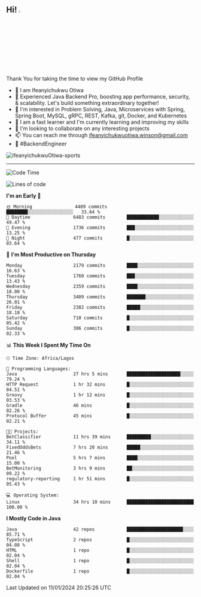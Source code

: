 <!-- BLOG-POST-LIST:START --><!-- BLOG-POST-LIST:END -->

## Hi! <img src="https://media.giphy.com/media/hvRJCLFzcasrR4ia7z/giphy.gif" width="4%"> 

Thank You for taking the time to view my GitHub Profile

- 👋 I am Ifeanyichukwu Otiwa
- 🚀 Experienced Java Backend Pro, boosting app performance, security, & scalability. Let's build something extraordinary together!
- 👀 I'm interested in Problem Solving, Java, Microservices with Spring, Spring Boot, MySQL, gRPC, REST, Kafka, git, Docker, and Kubernetes
- 🌱 I am a fast learner and I'm currently learning and improving my skills
- 💞️ I'm looking to collaborate on any interesting projects
- 📫 You can reach me through ifeanyichukwuotiwa.winson@gmail.com
- 🚀 #BackendEngineer

<p align="left" marginTop="10px"> <img src="https://komarev.com/ghpvc/?username=ifeanyichukwuOtiwa-sports&label=Profile%20views&color=0e75b6&style=for-the-badge" alt="ifeanyichukwuOtiwa-sports" /> </p>

***

<!--START_SECTION:waka-->
![Code Time](http://img.shields.io/badge/Code%20Time-2%2C105%20hrs%2014%20mins-blue)

![Lines of code](https://img.shields.io/badge/From%20Hello%20World%20I%27ve%20Written-4.7%20million%20lines%20of%20code-blue)

**I'm an Early 🐤** 

```text
🌞 Morning                4409 commits        ████████░░░░░░░░░░░░░░░░░   33.64 % 
🌆 Daytime                6483 commits        ████████████░░░░░░░░░░░░░   49.47 % 
🌃 Evening                1736 commits        ███░░░░░░░░░░░░░░░░░░░░░░   13.25 % 
🌙 Night                  477 commits         █░░░░░░░░░░░░░░░░░░░░░░░░   03.64 % 
```
📅 **I'm Most Productive on Thursday** 

```text
Monday                   2179 commits        ████░░░░░░░░░░░░░░░░░░░░░   16.63 % 
Tuesday                  1760 commits        ███░░░░░░░░░░░░░░░░░░░░░░   13.43 % 
Wednesday                2359 commits        ████░░░░░░░░░░░░░░░░░░░░░   18.00 % 
Thursday                 3409 commits        ███████░░░░░░░░░░░░░░░░░░   26.01 % 
Friday                   2382 commits        █████░░░░░░░░░░░░░░░░░░░░   18.18 % 
Saturday                 710 commits         █░░░░░░░░░░░░░░░░░░░░░░░░   05.42 % 
Sunday                   306 commits         █░░░░░░░░░░░░░░░░░░░░░░░░   02.33 % 
```


📊 **This Week I Spent My Time On** 

```text
🕑︎ Time Zone: Africa/Lagos

💬 Programming Languages: 
Java                     27 hrs 5 mins       ████████████████████░░░░░   79.24 % 
HTTP Request             1 hr 32 mins        █░░░░░░░░░░░░░░░░░░░░░░░░   04.51 % 
Groovy                   1 hr 12 mins        █░░░░░░░░░░░░░░░░░░░░░░░░   03.53 % 
Gradle                   46 mins             █░░░░░░░░░░░░░░░░░░░░░░░░   02.26 % 
Protocol Buffer          45 mins             █░░░░░░░░░░░░░░░░░░░░░░░░   02.21 % 

🐱‍💻 Projects: 
BetClassifier            11 hrs 39 mins      █████████░░░░░░░░░░░░░░░░   34.11 % 
FixedOddsBets            7 hrs 20 mins       █████░░░░░░░░░░░░░░░░░░░░   21.46 % 
Pool                     5 hrs 7 mins        ████░░░░░░░░░░░░░░░░░░░░░   15.00 % 
BetMonitoring            3 hrs 9 mins        ██░░░░░░░░░░░░░░░░░░░░░░░   09.22 % 
regulatory-reporting     1 hr 51 mins        █░░░░░░░░░░░░░░░░░░░░░░░░   05.43 % 

💻 Operating System: 
Linux                    34 hrs 10 mins      █████████████████████████   100.00 % 
```

**I Mostly Code in Java** 

```text
Java                     42 repos            █████████████████████░░░░   85.71 % 
TypeScript               2 repos             █░░░░░░░░░░░░░░░░░░░░░░░░   04.08 % 
HTML                     1 repo              █░░░░░░░░░░░░░░░░░░░░░░░░   02.04 % 
Shell                    1 repo              █░░░░░░░░░░░░░░░░░░░░░░░░   02.04 % 
Dockerfile               1 repo              █░░░░░░░░░░░░░░░░░░░░░░░░   02.04 % 
```




 Last Updated on 11/01/2024 20:25:26 UTC
<!--END_SECTION:waka-->

<!--
<p align="center">
![trophy](https://github-profile-trophy.vercel.app/?username=ifeanyichukwuOtiwa-sports&theme=onedark) (https://github.com/ryo-ma/github-profile-trophy)
</p>
-->

<!---
ifeanyi-otiwa/ifeanyi-otiwa is a ✨ special ✨ repository because its `README.md` (this file) appears on your GitHub profile.
You can click the Preview link to take a look at your changes.
--->
